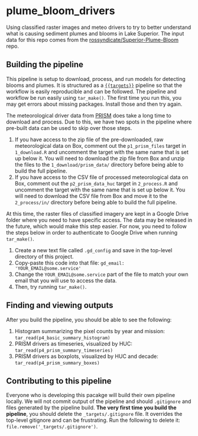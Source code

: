# plume_bloom_drivers
Using classified raster images and meteo drivers to try to better understand what is causing sediment plumes and blooms in Lake Superior. The input data for this repo comes from the [rossyndicate/Superior-Plume-Bloom](https://github.com/rossyndicate/Superior-Plume-Bloom) repo.

## Building the pipeline

This pipeline is setup to download, process, and run models for detecting blooms and plumes. It is structured as a [`{{targets}}`](https://docs.ropensci.org/targets/) pipeline so that the workflow is easily reproducible and can be followed. The pipeline and workflow be run easily using `tar_make()`. The first time you run this, you may get errors about missing packages. Install those and then try again.

The meteorological driver data from [PRISM](https://prism.oregonstate.edu/) does take a long time to download and process. Due to this, we have two spots in the pipeline where pre-built data can be used to skip over those steps.

1. If you have access to the zip file of the pre-downloaded, raw meteorological data on Box, comment out the `p1_prism_files` target in `1_download.R` and uncomment the target with the same name that is set up below it. You will need to download the zip file from Box and unzip the files to the `1_download/prism_data/` directory before being able to build the full pipeline.
1. If you have access to the CSV file of processed meteorological data on Box, comment out the `p2_prism_data_huc` target in `2_process.R` and uncomment the target with the same name that is set up below it. You will need to download the CSV file from Box and move it to the `2_process/in/` directory before being able to build the full pipeline.

At this time, the raster files of classified imagery are kept in a Google Drive folder where you need to have specific access. The data may be released in the future, which would make this step easier. For now, you need to follow the steps below in order to authenticate to Google Drive when running `tar_make()`.

1. Create a new text file called `.gd_config` and save in the top-level directory of this project.
2. Copy-paste this code into that file: `gd_email: 'YOUR_EMAIL@some.service'`
3. Change the `YOUR_EMAIL@some.service` part of the file to match your own email that you will use to access the data.
4. Then, try running `tar_make()`.

## Finding and viewing outputs

After you build the pipeline, you should be able to see the following:

1. Histogram summarizing the pixel counts by year and mission: `tar_read(p4_basic_summary_histogram)`
2. PRISM drivers as timeseries, visualized by HUC: `tar_read(p4_prism_summary_timeseries)`
3. PRISM drivers as boxplots, visualized by HUC and decade: `tar_read(p4_prism_summary_boxes)` 

## Contributing to this pipeline

Everyone who is developing this pacakge will build their own pipeline locally. We will not commit output of the pipeline and should `.gitignore` and files generated by the pipeline build. **The very first time you build the pipeline**, you should delete the `_targets/.gitignore` file. It overrides the top-level gitignore and can be frustrating. Run the following to delete it: `file.remove('_targets/.gitignore')`.

